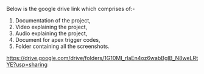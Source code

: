 Below is the google drive link which comprises of:-
1) Documentation of the project,
2) Video explaining the project,
3) Audio explaining the project,
4) Document for apex trigger codes,
5) Folder containing all the screenshots.

https://drive.google.com/drive/folders/1G10MI_rlaEn4oz6wabBglB_N8weLRtYE?usp=sharing
